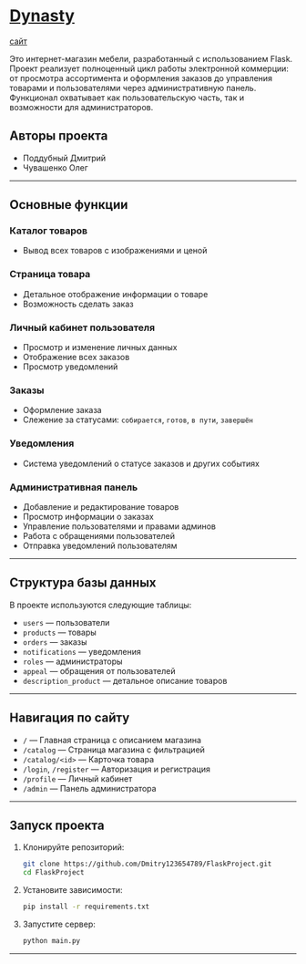 # [Dynasty](#https://dynasty.dynastya.shop)

[сайт](https://dynasty.dynastya.shop)

Это интернет-магазин мебели, разработанный с использованием Flask. Проект реализует полноценный цикл работы электронной коммерции: от просмотра ассортимента и оформления заказов до управления товарами и пользователями через административную панель.
Функционал охватывает как пользовательскую часть, так и возможности для администраторов.

## Авторы проекта
- Поддубный Дмитрий
- Чувашенко Олег
---

## Основные функции

### Каталог товаров

* Вывод всех товаров с изображениями и ценой

### Страница товара

* Детальное отображение информации о товаре
* Возможность сделать заказ

### Личный кабинет пользователя

* Просмотр и изменение личных данных
* Отображение всех заказов
* Просмотр уведомлений

### Заказы

* Оформление заказа
* Слежение за статусами: `собирается`, `готов`, `в пути`, `завершён`

### Уведомления

* Система уведомлений о статусе заказов и других событиях

### Административная панель

* Добавление и редактирование товаров
* Просмотр информации о заказах
* Управление пользователями и правами админов
* Работа с обращениями пользователей
* Отправка уведомлений пользователям

---

## Структура базы данных

В проекте используются следующие таблицы:

* `users` — пользователи
* `products` — товары
* `orders` — заказы
* `notifications` — уведомления
* `roles` — администраторы
* `appeal` — обращения от пользователей
* `description_product` — детальное описание товаров

---

## Навигация по сайту

* `/` — Главная страница с описанием магазина
* `/catalog` — Страница магазина с фильтрацией
* `/catalog/<id>` — Карточка товара
* `/login`, `/register` — Авторизация и регистрация
* `/profile` — Личный кабинет
* `/admin` — Панель администратора

---

## Запуск проекта

1. Клонируйте репозиторий:

   ```bash
   git clone https://github.com/Dmitry123654789/FlaskProject.git
   cd FlaskProject
   ```

2. Установите зависимости:

   ```bash
   pip install -r requirements.txt
   ```

3. Запустите сервер:

   ```bash
   python main.py
   ```

---
